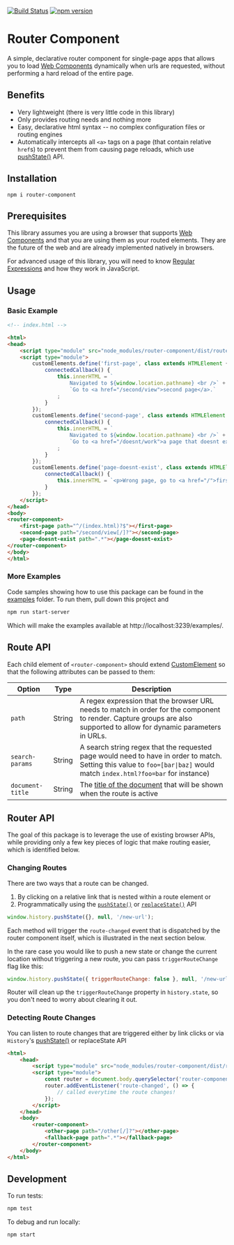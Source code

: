 [![Build Status](https://travis-ci.org/mkay581/router-component.svg?branch=master)](https://travis-ci.org/mkay581/router-component)
[![npm version](https://badge.fury.io/js/router-component.svg)](https://www.npmjs.com/package/router-component)

# Router Component

A simple, declarative router component for single-page apps that allows you to load [Web Components](https://www.webcomponents.org/introduction)
dynamically when urls are requested, without performing a hard reload of the entire page.

## Benefits

-   Very lightweight (there is very little code in this library)
-   Only provides routing needs and nothing more
-   Easy, declarative html syntax -- no complex configuration files or routing engines
-   Automatically intercepts all `<a>` tags on a page (that contain relative `href`s) to prevent them from causing page
    reloads, which use [pushState()](http://w3c.github.io/html/browsers.html#dom-history-pushstate) API.

## Installation

```
npm i router-component
```

## Prerequisites

This library assumes you are using a browser that supports [Web Components](https://www.webcomponents.org/introduction)
and that you are using them as your routed elements. They are the future of the web and are already implemented
natively in browsers.

For advanced usage of this library, you will need to know
[Regular Expressions](https://developer.mozilla.org/en-US/docs/Web/JavaScript/Guide/Regular_Expressions) and how
they work in JavaScript.

## Usage

### Basic Example

<!-- prettier-ignore -->
```html
<!-- index.html -->

<html>
<head>
    <script type="module" src="node_modules/router-component/dist/router-component.js"></script>
    <script type="module">
        customElements.define('first-page', class extends HTMLElement {
            connectedCallback() {
                this.innerHTML = `
                    Navigated to ${window.location.pathname} <br />` + //"/"
                    `Go to <a href="/second/view">second page</a>.`
                ;
            }
        });
        customElements.define('second-page', class extends HTMLElement {
            connectedCallback() {
                this.innerHTML = `
                    Navigated to ${window.location.pathname} <br />` + // "/second/view" OR "/second/view/"
                    `Go to <a href="/doesnt/work">a page that doesnt exist</a>.`
                ;
            }
        });
        customElements.define('page-doesnt-exist', class extends HTMLElement {
            connectedCallback() {
                this.innerHTML = `<p>Wrong page, go to <a href="/">first page again</a></p>`;
            }
        });
    </script>
</head>
<body>
<router-component>
    <first-page path="^/(index.html)?$"></first-page>
    <second-page path="/second/view[/]?"></second-page>
    <page-doesnt-exist path=".*"></page-doesnt-exist>
</router-component>
</body>
</html>

```

### More Examples

Code samples showing how to use this package can be found in the [examples](examples) folder. To run them, pull down this project
and

```bash
npm run start-server
```

Which will make the examples available at http://localhost:3239/examples/.

## Route API

Each child element of `<router-component>` should extend
[CustomElement](https://html.spec.whatwg.org/multipage/custom-elements.html#custom-elements) so that the following attributes
can be passed to them:

| Option           | Type   | Description                                                                                                                                                               |
| ---------------- | ------ | ------------------------------------------------------------------------------------------------------------------------------------------------------------------------- |
| `path`           | String | A regex expression that the browser URL needs to match in order for the component to render. Capture groups are also supported to allow for dynamic parameters in URLs.   |
| `search-params`  | String | A search string regex that the requested page would need to have in order to match. Setting this value to `foo=[bar\|baz]` would match `index.html?foo=bar` for instance) |
| `document-title` | String | The [title of the document](https://html.spec.whatwg.org/multipage/dom.html#document.title) that will be shown when the route is active                                   |

## Router API

The goal of this package is to leverage the use of existing browser APIs, while providing only a few key pieces of logic that make routing easier, which is identified below.

### Changing Routes

There are two ways that a route can be changed.

1. By clicking on a relative link that is nested within a route element or
1. Programmatically using the [`pushState()`](http://w3c.github.io/html/browsers.html#dom-history-pushstate) or [`replaceState()`](http://w3c.github.io/html/browsers.html#dom-history-replacestate) API

```javascript
window.history.pushState({}, null, '/new-url');
```

Each method will trigger the `route-changed` event that is dispatched by the router component itself, which is illustrated in the next section below.

In the rare case you would like to push a new state or change the current location without triggering a new route, you
can pass `triggerRouteChange` flag like this:

```javascript
window.history.pushState({ triggerRouteChange: false }, null, '/new-url');
```

Router will clean up the `triggerRouteChange` property in `history.state`, so you don't need to worry about clearing it out.

### Detecting Route Changes

You can listen to route changes that are triggered either by link clicks or via `History`'s [pushState()](http://w3c.github.io/html/browsers.html#dom-history-pushstate) or replaceState API

```html
<html>
    <head>
        <script type="module" src="node_modules/router-component/dist/router-component.js"></script>
        <script type="module">
            const router = document.body.querySelector('router-component');
            router.addEventListener('route-changed', () => {
                // called everytime the route changes!
            });
        </script>
    </head>
    <body>
        <router-component>
            <other-page path="/other[/]?"></other-page>
            <fallback-page path=".*"></fallback-page>
        </router-component>
    </body>
</html>
```

## Development

To run tests:

```bash
npm test
```

To debug and run locally:

```bash
npm start
```
